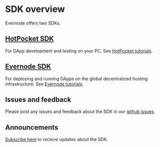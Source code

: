 # SDK overview

Evernode offers two SDKs.

## [HotPocket SDK](hotpocket/index)

For DApp development and testing on your PC. See [HotPocket tutorials](hotpocket/tutorials/index).

## [Evernode SDK](evernode/index)

For deploying and running DApps on the global decentralized hosting infrastructure. See [Evernode tutorials](evernode/tutorials/index).

## Issues and feedback

Please post any issues and feedback about the SDK in our [github issues](https://github.com/EvernodeXRPL/evernode-sdk/issues).

## Announcements

[Subscribe here](https://github.com/EvernodeXRPL/evernode-sdk/issues/4) to receive updates about the SDK.